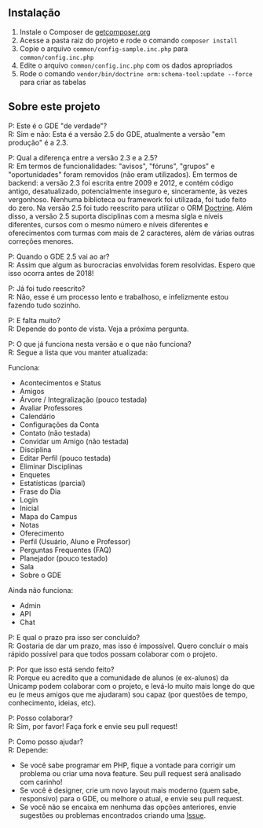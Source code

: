 ## Instalação ##

 1. Instale o Composer de [getcomposer.org](https://getcomposer.org)
 2. Acesse a pasta raiz do projeto e rode o comando `composer install`
 3. Copie o arquivo `common/config-sample.inc.php` para `common/config.inc.php`
 4. Edite o arquivo `common/config.inc.php` com os dados apropriados
 5. Rode o comando `vendor/bin/doctrine orm:schema-tool:update --force` para criar as tabelas

## Sobre este projeto ##

P: Este é o GDE "de verdade"?  
R: Sim e não: Esta é a versão 2.5 do GDE, atualmente a versão "em produção" é a 2.3.  
  
P: Qual a diferença entre a versão 2.3 e a 2.5?  
R: Em termos de funcionalidades: "avisos", "fóruns", "grupos" e "oportunidades" foram removidos (não eram utilizados). Em termos de backend: a versão 2.3 foi escrita entre 2009 e 2012, e contém código antigo, desatualizado, potencialmente inseguro e, sinceramente, às vezes vergonhoso. Nenhuma biblioteca ou framework foi utilizada, foi tudo feito do zero. Na versão 2.5 foi tudo reescrito para utilizar o ORM [Doctrine](http://www.doctrine-project.org/). Além disso, a versão 2.5 suporta disciplinas com a mesma sigla e níveis diferentes, cursos com o mesmo número e níveis diferentes e oferecimentos com turmas com mais de 2 caracteres, além de várias outras correções menores.  
  
P: Quando o GDE 2.5 vai ao ar?  
R: Assim que algum as burocracias envolvidas forem resolvidas. Espero que isso ocorra antes de 2018!  

P: Já foi tudo reescrito?  
R: Não, esse é um processo lento e trabalhoso, e infelizmente estou fazendo tudo sozinho.  
  
P: E falta muito?  
R: Depende do ponto de vista. Veja a próxima pergunta.  
  
P: O que já funciona nesta versão e o que não funciona?  
R: Segue a lista que vou manter atualizada:  

Funciona:

 - Acontecimentos e Status
 - Amigos
 - Árvore / Integralização (pouco testada)
 - Avaliar Professores
 - Calendário
 - Configurações da Conta
 - Contato (não testada)
 - Convidar um Amigo (não testada)
 - Disciplina
 - Editar Perfil (pouco testada)
 - Eliminar Disciplinas
 - Enquetes
 - Estatísticas (parcial)
 - Frase do Dia
 - Login
 - Inicial
 - Mapa do Campus
 - Notas
 - Oferecimento
 - Perfil (Usuário, Aluno e Professor)
 - Perguntas Frequentes (FAQ)
 - Planejador (pouco testado)
 - Sala
 - Sobre o GDE

Ainda não funciona:

 - Admin
 - API
 - Chat

  
P: E qual o prazo pra isso ser concluído?  
R: Gostaria de dar um prazo, mas isso é impossível. Quero concluir o mais rápido possível para que todos possam colaborar com o projeto.  

P: Por que isso está sendo feito?  
R: Porque eu acredito que a comunidade de alunos (e ex-alunos) da Unicamp podem colaborar com o projeto, e levá-lo muito mais longe do que eu (e meus amigos que me ajudaram) sou capaz (por questões de tempo, conhecimento, ideias, etc).  
  
P: Posso colaborar?  
R: Sim, por favor! Faça fork e envie seu pull request!  

P: Como posso ajudar?  
R: Depende:

 - Se você sabe programar em PHP, fique a vontade para corrigir um problema ou criar uma nova feature. Seu pull request será analisado com carinho!
 - Se você é designer, crie um novo layout mais moderno (quem sabe, responsivo) para o GDE, ou melhore o atual, e envie seu pull request.
 - Se você não se encaixa em nenhuma das opções anteriores, envie sugestões ou problemas encontrados criando uma [Issue](https://github.com/guaycuru/gde/issues).
